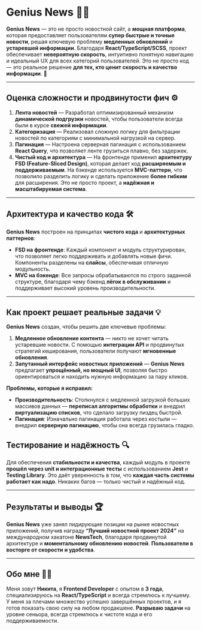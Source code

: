 # Genius News 📰💡

**Genius News** — это не просто новостной сайт, а **мощная платформа**, которая предоставляет пользователям **супер быстрые и точные новости**, решая ключевую проблему **медленных обновлений** и **устаревшей информации**. Благодаря **React/TypeScript/SCSS**, проект обеспечивает **невероятную скорость**, интуитивно понятную навигацию и идеальный UX для всех категорий пользователей. Это не просто код — это реальное решение **для тех, кто ценит скорость и качество информации**. 🚀

---

## Оценка сложности и продвинутости фич ⚙️

1. **Лента новостей** — Разработал оптимизированный механизм **динамической подгрузки** новостей, чтобы пользователи всегда были в курсе **свежей информации**.
2. **Категоризация** — Реализовал сложную логику для фильтрации новостей по категориям с минимальной нагрузкой на сервер.
3. **Пагинация** — Настроена серверная пагинация с использованием **React Query**, что позволяет ленте грузиться плавно, без задержек.
4. **Чистый код и архитектура** — На фронтенде применил **архитектуру FSD (Feature-Sliced Design)**, которая делает код **расширяемым и поддерживаемым**. На бэкенде используется **MVC-паттерн**, что позволило разделить логику и сделать приложение **более гибким** для расширения. Это не просто проект, а **надёжная и масштабируемая система**.

---

## Архитектура и качество кода 🛠️

**Genius News** построен на принципах **чистого кода** и **архитектурных паттернов**:
- **FSD на фронтенде**: Каждый компонент и модуль структурирован, что позволяет легко поддерживать и добавлять новые фичи. Компоненты разделены на **слайсы**, обеспечивая отличную модульность.
- **MVC на бэкенде**: Все запросы обрабатываются по строго заданной структуре, благодаря чему бэкенд **лёгок в обслуживании** и поддерживает высокий уровень производительности.

---

## Как проект решает реальные задачи 💡

**Genius News** создан, чтобы решить две ключевые проблемы:
1. **Медленное обновление контента** — никто не хочет читать устаревшие новости. С помощью **интеграции API** и продвинутых стратегий кеширования, пользователи получают **мгновенные обновления**.
2. **Запутанный интерфейс новостных приложений** — **Genius News** предлагает **упрощённый, но мощный UI**, позволяя быстро ориентироваться и находить нужную информацию за пару кликов.

**Проблемы, которые я исправил:**
- **Производительность**: Столкнулся с медленной загрузкой больших массивов данных — **переписал алгоритмы обработки** и внедрил **виртуализацию списков**, что сделало загрузку пиздец быстрой.
- **Пагинация**: Изначально пагинация работала через костыли — внедрил **серверную пагинацию**, чтобы она всегда грузилась гладко.

## Тестирование и надёжность 🔍

Для обеспечения **стабильности и качества**, каждый модуль в проекте **прошёл через unit и интеграционные тесты** с использованием **Jest** и **Testing Library**. Это даёт уверенность в том, что **каждая часть системы работает как надо**. Никаких багов — только чистый и надёжный код.

---

## Результаты и выводы 🏆

**Genius News** уже занял лидирующие позиции на рынке новостных приложений, получив награду **“Лучший новостной проект 2024”** на международном хакатоне **NewsTech**, благодаря продвинутой архитектуре и **моментальному обновлению новостей**. **Пользователи в восторге от скорости и удобства**. 

---

## Обо мне 👨‍💻

Меня зовут **Никита**, я **Frontend Developer** с опытом в **3 года**, специализируюсь на **React/TypeScript** и всегда стремлюсь к лучшему. У меня за плечами множество успешно завершённых проектов, и я готов показать свою силу на любом продакшене. **Разрываю задачи** на уровне сеньора, всегда стремлюсь к чистоте кода и его поддерживаемости.
